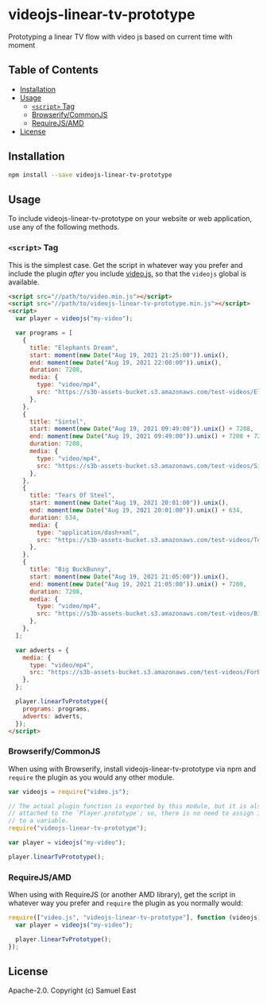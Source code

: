 # videojs-linear-tv-prototype

Prototyping a linear TV flow with video js based on current time with moment

## Table of Contents

<!-- START doctoc generated TOC please keep comment here to allow auto update -->
<!-- DON'T EDIT THIS SECTION, INSTEAD RE-RUN doctoc TO UPDATE -->


- [Installation](#installation)
- [Usage](#usage)
  - [`<script>` Tag](#script-tag)
  - [Browserify/CommonJS](#browserifycommonjs)
  - [RequireJS/AMD](#requirejsamd)
- [License](#license)

<!-- END doctoc generated TOC please keep comment here to allow auto update -->

## Installation

```sh
npm install --save videojs-linear-tv-prototype
```

## Usage

To include videojs-linear-tv-prototype on your website or web application, use any of the following methods.

### `<script>` Tag

This is the simplest case. Get the script in whatever way you prefer and include the plugin _after_ you include [video.js][videojs], so that the `videojs` global is available.

```html
<script src="//path/to/video.min.js"></script>
<script src="//path/to/videojs-linear-tv-prototype.min.js"></script>
<script>
  var player = videojs("my-video");

  var programs = [
    {
      title: "Elephants Dream",
      start: moment(new Date("Aug 19, 2021 21:25:00")).unix(),
      end: moment(new Date("Aug 19, 2021 22:00:00")).unix(),
      duration: 7208,
      media: {
        type: "video/mp4",
        src: "https://s3b-assets-bucket.s3.amazonaws.com/test-videos/ElephantsDream.mp4",
      },
    },
    {
      title: "Sintel",
      start: moment(new Date("Aug 19, 2021 09:49:00")).unix() + 7208,
      end: moment(new Date("Aug 19, 2021 09:49:00")).unix() + 7208 + 7208,
      duration: 7208,
      media: {
        type: "video/mp4",
        src: "https://s3b-assets-bucket.s3.amazonaws.com/test-videos/Sintel.mp4",
      },
    },
    {
      title: "Tears Of Steel",
      start: moment(new Date("Aug 19, 2021 20:01:00")).unix(),
      end: moment(new Date("Aug 19, 2021 20:01:00")).unix() + 634,
      duration: 634,
      media: {
        type: "application/dash+xml",
        src: "https://s3b-assets-bucket.s3.amazonaws.com/test-videos/TearsOfSteel.mp4",
      },
    },
    {
      title: "Big BuckBunny",
      start: moment(new Date("Aug 19, 2021 21:05:00")).unix(),
      end: moment(new Date("Aug 19, 2021 21:05:00")).unix() + 7208,
      duration: 7208,
      media: {
        type: "video/mp4",
        src: "https://s3b-assets-bucket.s3.amazonaws.com/test-videos/BigBuckBunny.mp4",
      },
    },
  ];

  var adverts = {
    media: {
      type: "video/mp4",
      src: "https://s3b-assets-bucket.s3.amazonaws.com/test-videos/ForBiggerBlazes.mp4",
    },
  };

  player.linearTvPrototype({
    programs: programs,
    adverts: adverts,
  });
</script>
```

### Browserify/CommonJS

When using with Browserify, install videojs-linear-tv-prototype via npm and `require` the plugin as you would any other module.

```js
var videojs = require("video.js");

// The actual plugin function is exported by this module, but it is also
// attached to the `Player.prototype`; so, there is no need to assign it
// to a variable.
require("videojs-linear-tv-prototype");

var player = videojs("my-video");

player.linearTvPrototype();
```

### RequireJS/AMD

When using with RequireJS (or another AMD library), get the script in whatever way you prefer and `require` the plugin as you normally would:

```js
require(["video.js", "videojs-linear-tv-prototype"], function (videojs) {
  var player = videojs("my-video");

  player.linearTvPrototype();
});
```

## License

Apache-2.0. Copyright (c) Samuel East

[videojs]: http://videojs.com/
